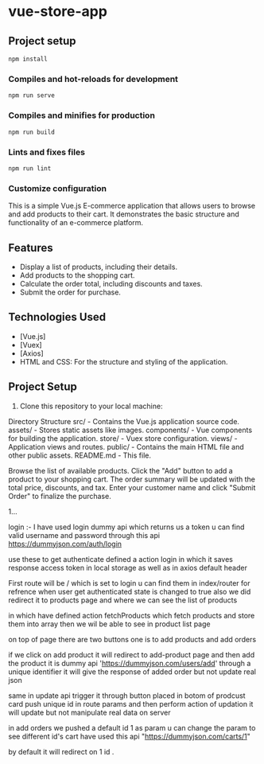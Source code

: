 # vue-store-app

## Project setup
```
npm install
```

### Compiles and hot-reloads for development
```
npm run serve
```

### Compiles and minifies for production
```
npm run build
```

### Lints and fixes files
```
npm run lint
```

### Customize configuration
This is a simple Vue.js E-commerce application that allows users to browse and add products to their cart. It demonstrates the basic structure and functionality of an e-commerce platform.


## Features

- Display a list of products, including their details.
- Add products to the shopping cart.
- Calculate the order total, including discounts and taxes.
- Submit the order for purchase.

## Technologies Used

- [Vue.js]
- [Vuex]
- [Axios]
- HTML and CSS: For the structure and styling of the application.

## Project Setup

1. Clone this repository to your local machine:

Directory Structure
src/ - Contains the Vue.js application source code.
assets/ - Stores static assets like images.
components/ - Vue components for building the application.
store/ - Vuex store configuration.
views/ - Application views and routes.
public/ - Contains the main HTML file and other public assets.
README.md - This file.

Browse the list of available products.
Click the "Add" button to add a product to your shopping cart.
The order summary will be updated with the total price, discounts, and tax.
Enter your customer name and click "Submit Order" to finalize the purchase.


1...

login :-
I have used login dummy api which returns us a token u can find valid username and password through this api https://dummyjson.com/auth/login

use these to get authenticate defined a action login in which it saves response access token in local storage as well as in  axios default header 

First route will be / which is set to login u can find them in index/router for refrence 
when user get authenticated state is changed to true also we did redirect it to products page 
and where we can see  the list of products 

in which have defined action fetchProducts which fetch products and store them into array then we wil be able to see in product list page 

on top of page there are two buttons one is to add products and add orders

if we click on add product it will redirect to add-product page and then add the product  it is dummy api 'https://dummyjson.com/users/add' through a unique identifier it will give  the  response of added order but not update real json

same in update api trigger it through button placed in botom of prodcust card push unique id in route params and then perform action of updation it will update but not manipulate real data on server



in add orders we pushed a default id 1 as param u can  change the param to see different id's cart
have used this api "https://dummyjson.com/carts/1"

by default it will redirect on  1 id .



